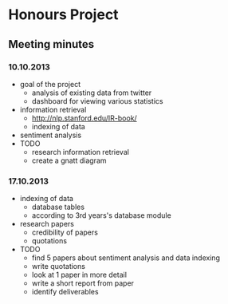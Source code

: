 Honours Project
=======

## Meeting minutes

### 10.10.2013
- goal of the project
  - analysis of existing data from twitter
  - dashboard for viewing various statistics
- information retrieval
  - http://nlp.stanford.edu/IR-book/
  - indexing of data
- sentiment analysis
- TODO
  - research information retrieval
  - create a gnatt diagram
  
### 17.10.2013
- indexing of data
  - database tables
  - according to 3rd years's database module
- research papers
  - credibility of papers
  - quotations
- TODO
  - find 5 papers about sentiment analysis and data indexing
  - write quotations
  - look at 1 paper in more detail 
  - write a short report from paper
  - identify deliverables
